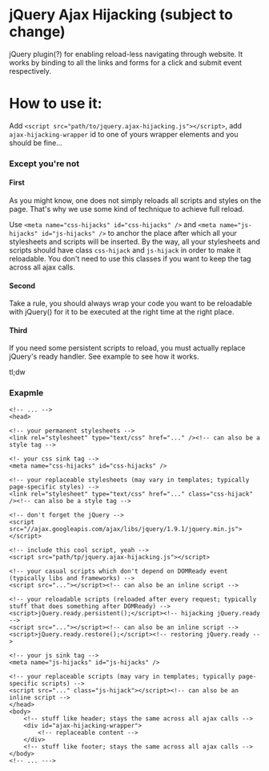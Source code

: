 # jQuery Ajax Hijacking (subject to change)
jQuery plugin(?) for enabling reload-less navigating through website.
It works by binding to all the links and forms for a click and submit event respectively.

# How to use it:
Add `<script src="path/to/jquery.ajax-hijacking.js"></script>`, add `ajax-hijacking-wrapper` id to one of yours wrapper
elements and you should be fine...

### Except you're not

#### First
As you might know, one does not simply reloads all scripts and styles on the page. That's why we use some kind of
technique to achieve full reload.

Use `<meta name="css-hijacks" id="css-hijacks" />` and `<meta name="js-hijacks" id="js-hijacks" />` to anchor the place
after which all your stylesheets and scripts will be inserted. By the way, all your stylesheets and scripts should
have class `css-hijack` and `js-hijack` in order to make it reloadable. You don't need to use this classes if you want to keep the
tag across all ajax calls.

#### Second
Take a rule, you should always wrap your code you want to be reloadable with jQuery() for it to be executed
at the right time at the right place.

#### Third
If you need some persistent scripts to reload, you must actually replace jQuery's ready handler. See example to see how
it works.

tl;dw

### Exapmle

```
<!-- ... -->
<head>

<!-- your permanent stylesheets -->
<link rel="stylesheet" type="text/css" href="..." /><!-- can also be a style tag -->

<!- your css sink tag -->
<meta name="css-hijacks" id="css-hijacks" />

<!-- your replaceable stylesheets (may vary in templates; typically page-specific styles) -->
<link rel="stylesheet" type="text/css" href="..." class="css-hijack" /><!-- can also be a style tag -->

<!-- don't forget the jQuery -->
<script src="//ajax.googleapis.com/ajax/libs/jquery/1.9.1/jquery.min.js"></script>

<!-- include this cool script, yeah -->
<script src="path/tp/jquery.ajax-hijacking.js"></script>

<!-- your casual scripts which don't depend on DOMReady event (typically libs and frameworks) -->
<script src="..."></script><!-- can also be an inline script -->

<!-- your reloadable scripts (reloaded after every request; typically stuff that does something after DOMReady) -->
<script>jQuery.ready.persistent();</script><!-- hijacking jQuery.ready -->
<script src="..."></script><!-- can also be an inline script -->
<script>jQuery.ready.restore();</script><!-- restoring jQuery.ready -->

<!-- your js sink tag -->
<meta name="js-hijacks" id="js-hijacks" />

<!-- your replaceable scripts (may vary in templates; typically page-specific scripts) -->
<script src="..." class="js-hijack"></script><!-- can also be an inline script -->
</head>
<body>
	<!-- stuff like header; stays the same across all ajax calls -->
	<div id="ajax-hijacking-wrapper">
		<!-- replaceable content -->
	</div>
	<!-- stuff like footer; stays the same across all ajax calls -->
</body>
<!-- ... --->
```

